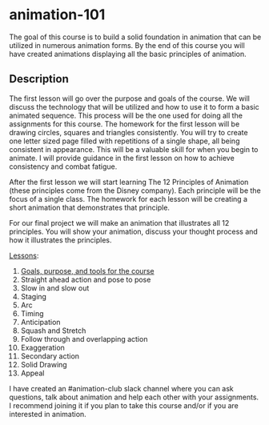 # animation-101
The goal of this course is to build a solid foundation in animation that can be utilized in numerous animation forms. By the end of this course you will have created animations displaying all the basic principles of animation.

## Description
The first lesson will go over the purpose and goals of the course. We will discuss the technology that will be utilized and how to use it to form a basic animated sequence. This process will be the one used for doing all the assignments for this course. The homework for the first lesson will be drawing circles, squares and triangles consistently. You will try to create one letter sized page filled with repetitions of a single shape, all being consistent in appearance. This will be a valuable skill for when you begin to animate. I will provide guidance in the first lesson on how to achieve consistency and combat fatigue.

After the first lesson  we will start learning The 12 Principles of Animation (these principles come from the Disney company). Each principle will be the focus of a single class. The homework for each lesson will be creating a short animation that demonstrates that principle.

For our final project we will make an animation that illustrates all 12 principles. You will show your animation, discuss your thought process and how it illustrates the principles.

[Lessons](/Lessons):

1. [Goals, purpose, and tools for the course](Lessons/1-Goals_purpose_tools.md)
2. Straight ahead action and pose to pose
3. Slow in and slow out
4. Staging
5. Arc
6. Timing
7. Anticipation
8. Squash and Stretch
9. Follow through and overlapping action
10. Exaggeration
11. Secondary action
12. Solid Drawing
13. Appeal

I have created an #animation-club slack channel where you can ask questions, talk about animation and help each other with your assignments. I recommend joining it if you plan to take this course and/or if you are interested in animation.
